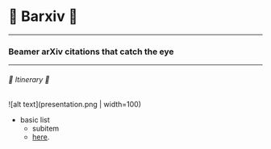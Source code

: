 # :milky_way: Barxiv :milky_way:
---
### Beamer arXiv citations that catch the eye 
---
###### :train2: Itinerary :ship:
![alt text](presentation.png | width=100)

- basic list 
  - subitem 
  -  [here](hyperlink). 
